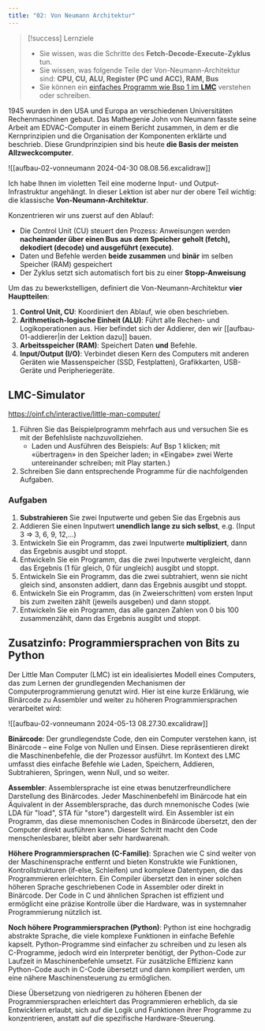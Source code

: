 ```yaml
---
title: "02: Von Neumann Architektur"
---
```

> [!success] Lernziele
> 
> - Sie wissen, was die Schritte des **Fetch-Decode-Execute-Zyklus** tun.
>  - Sie wissen, was folgende Teile der Von-Neumann-Architektur sind: **CPU, CU, ALU, Register (PC und ACC), RAM, Bus**
> - Sie können ein [einfaches Programm wie Bsp 1 im **LMC**](https://oinf.ch/interactive/little-man-computer/) verstehen oder schreiben.

1945 wurden in den USA und Europa an verschiedenen Universitäten Rechenmaschinen gebaut. Das Mathegenie John von Neumann fasste seine Arbeit am EDVAC-Computer in einem Bericht zusammen, in dem er die Kernprinzipien und die Organisation der Komponenten erklärte und beschrieb. Diese Grundprinzipien sind bis heute **die Basis der meisten Allzweckcomputer**.

![[aufbau-02-vonneumann 2024-04-30 08.08.56.excalidraw]]

Ich habe Ihnen im violetten Teil eine moderne Input- und Output-Infrastruktur angehängt. In dieser Lektion ist aber nur der obere Teil wichtig: die klassische **Von-Neumann-Architektur**.

Konzentrieren wir uns zuerst auf den Ablauf:
- Die Control Unit (CU) steuert den Prozess: Anweisungen werden **nacheinander über einen Bus aus dem Speicher geholt (fetch), dekodiert (decode) und ausgeführt (execute)**.
- Daten und Befehle werden **beide zusammen** und **binär** im selben Speicher (RAM) gespeichert
- Der Zyklus setzt sich automatisch fort bis zu einer **Stopp-Anweisung**

Um das zu bewerkstelligen, definiert die Von-Neumann-Architektur **vier Hauptteilen**:
1. **Control Unit, CU**: Koordiniert den Ablauf, wie oben beschrieben.
2. **Arithmetisch-logische Einheit (ALU)**: Führt alle Rechen- und Logikoperationen aus. Hier befindet sich der Addierer, den wir [[aufbau-01-addierer|in der Lektion dazu]] bauen.
3. **Arbeitsspeicher (RAM)**: Speichert Daten **und** Befehle. 
4. **Input/Output (I/O)**: Verbindet diesen Kern des Computers mit anderen Geräten wie Massenspeicher (SSD, Festplatten), Grafikkarten, USB-Geräte und Peripheriegeräte.

## LMC-Simulator
https://oinf.ch/interactive/little-man-computer/

1. Führen Sie das Beispielprogramm mehrfach aus und versuchen Sie es mit der Befehlsliste nachzuvollziehen.
	- Laden und Ausführen des Beispiels: Auf Bsp 1 klicken; mit «übertragen» in den Speicher laden; in «Eingabe» zwei Werte untereinander schreiben; mit Play starten.) 
2. Schreiben Sie dann entsprechende Programme für die nachfolgenden Aufgaben.

### Aufgaben
1. **Substrahieren** Sie zwei Inputwerte und geben Sie das Ergebnis aus
2. Addieren Sie einen Inputwert **unendlich lange zu sich selbst**, e.g. (Input 3 => 3, 6, 9, 12,...)
3. Entwickeln Sie ein Programm, das zwei Inputwerte **multipliziert**, dann das Ergebnis ausgibt und stoppt. 
4. Entwickeln Sie ein Programm, das die zwei Inputwerte vergleicht, dann das Ergebnis (1 für gleich, 0 für ungleich) ausgibt und stoppt. 
5. Entwickeln Sie ein Programm, das die zwei subtrahiert, wenn sie nicht gleich sind, ansonsten addiert, dann das Ergebnis ausgibt und stoppt. 
6. Entwickeln Sie ein Programm, das (in Zweierschritten) vom ersten Input bis zum zweiten zählt (jeweils ausgeben) und dann stoppt. 
7. Entwickeln Sie ein Programm, das alle ganzen Zahlen von 0 bis 100 zusammenzählt, dann das Ergebnis ausgibt und stoppt.

## Zusatzinfo: Programmiersprachen von Bits zu Python

Der Little Man Computer (LMC) ist ein idealisiertes Modell eines Computers, das zum Lernen der grundlegenden Mechanismen der Computerprogrammierung genutzt wird. Hier ist eine kurze Erklärung, wie Binärcode zu Assembler und weiter zu höheren Programmiersprachen verarbeitet wird:

![[aufbau-02-vonneumann 2024-05-13 08.27.30.excalidraw]]

**Binärcode**: Der grundlegendste Code, den ein Computer verstehen kann, ist Binärcode – eine Folge von Nullen und Einsen. Diese repräsentieren direkt die Maschinenbefehle, die der Prozessor ausführt. Im Kontext des LMC umfasst dies einfache Befehle wie Laden, Speichern, Addieren, Subtrahieren, Springen, wenn Null, und so weiter.

**Assembler**: Assemblersprache ist eine etwas benutzerfreundlichere Darstellung des Binärcodes. Jeder Maschinenbefehl im Binärcode hat ein Äquivalent in der Assemblersprache, das durch mnemonische Codes (wie LDA für "load", STA für "store") dargestellt wird. Ein Assembler ist ein Programm, das diese mnemonischen Codes in Binärcode übersetzt, den der Computer direkt ausführen kann. Dieser Schritt macht den Code menschenlesbarer, bleibt aber sehr hardwarenah.

**Höhere Programmiersprachen (C-Familie)**: Sprachen wie C sind weiter von der Maschinensprache entfernt und bieten Konstrukte wie Funktionen, Kontrollstrukturen (if-else, Schleifen) und komplexe Datentypen, die das Programmieren erleichtern. Ein Compiler übersetzt den in einer solchen höheren Sprache geschriebenen Code in Assembler oder direkt in Binärcode. Der Code in C und ähnlichen Sprachen ist effizient und ermöglicht eine präzise Kontrolle über die Hardware, was in systemnaher Programmierung nützlich ist.

**Noch höhere Programmiersprachen (Python)**: Python ist eine hochgradig abstrakte Sprache, die viele komplexe Funktionen in einfache Befehle kapselt. Python-Programme sind einfacher zu schreiben und zu lesen als C-Programme, jedoch wird ein Interpreter benötigt, der Python-Code zur Laufzeit in Maschinenbefehle umsetzt. Für zusätzliche Effizienz kann Python-Code auch in C-Code übersetzt und dann kompiliert werden, um eine nähere Maschinensteuerung zu ermöglichen.

Diese Übersetzung von niedrigeren zu höheren Ebenen der Programmiersprachen erleichtert das Programmieren erheblich, da sie Entwicklern erlaubt, sich auf die Logik und Funktionen ihrer Programme zu konzentrieren, anstatt auf die spezifische Hardware-Steuerung.